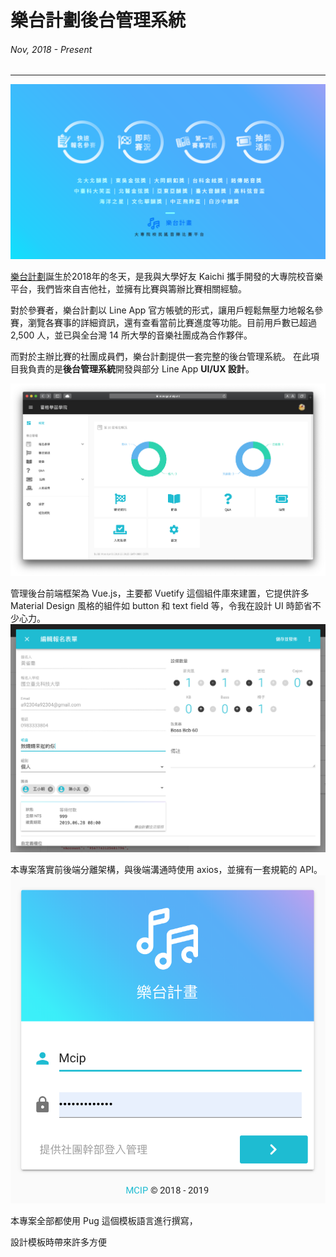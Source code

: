 # 樂台計劃後台管理系統
###### Nov, 2018 - Present
---

![](/static/img/mcip/fb-cover.png)

[樂台計劃](https://mcip.ml/)誕生於2018年的冬天，是我與大學好友 Kaichi 攜手開發的大專院校音樂平台，我們皆來自吉他社，並擁有比賽與籌辦比賽相關經驗。

對於參賽者，樂台計劃以 Line App 官方帳號的形式，讓用戶輕鬆無壓力地報名參賽，瀏覽各賽事的詳細資訊，還有查看當前比賽進度等功能。目前用戶數已超過 2,500 人，並已與全台灣 14 所大學的音樂社團成為合作夥伴。

而對於主辦比賽的社團成員們，樂台計劃提供一套完整的後台管理系統。
在此項目我負責的是**後台管理系統**開發與部分 Line App **UI/UX 設計**。

![管理後台概覽頁面(Dashboard)](/static/img/mcip/cover.png)

管理後台前端框架為 Vue.js，主要都 Vuetify 這個組件庫來建置，它提供許多 Material Design 風格的組件如 button 和 text field 等，令我在設計 UI 時節省不少心力。
![編輯報名表單](/static/img/mcip/edit-form.png)

本專案落實前後端分離架構，與後端溝通時使用 axios，並擁有一套規範的 API。
![登入畫面](/static/img/mcip/login.png)

本專案全部都使用 Pug 這個模板語言進行撰寫，

設計模板時帶來許多方便
